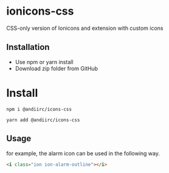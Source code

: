 # ionicons-css
CSS-only version of Ionicons and extension with custom icons

## Installation
- Use npm or yarn install
- Download zip folder from GitHub

# Install

```
npm i @andiirc/icons-css
```

```
yarn add @andiirc/icons-css
```

## Usage
for example, the alarm icon can be used in the following way.
```html
<i class="ion ion-alarm-outline"></i>
```